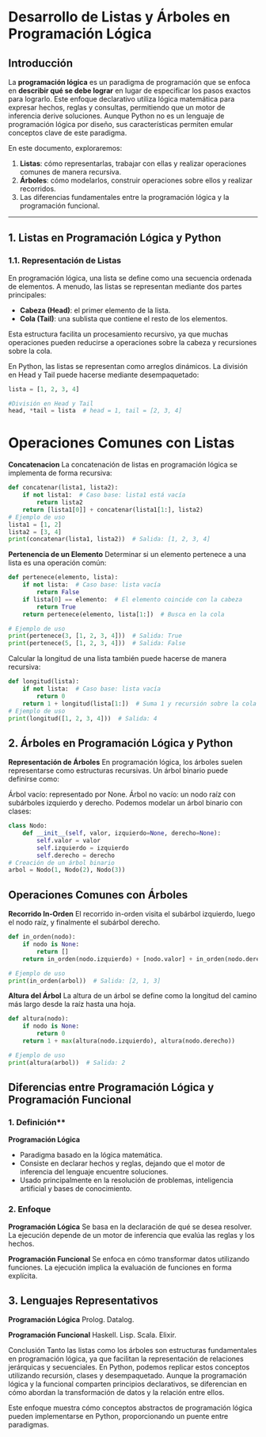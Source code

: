 # Desarrollo de Listas y Árboles en Programación Lógica

## Introducción

La **programación lógica** es un paradigma de programación que se enfoca en **describir qué se debe lograr** en lugar de especificar los pasos exactos para lograrlo. Este enfoque declarativo utiliza lógica matemática para expresar hechos, reglas y consultas, permitiendo que un motor de inferencia derive soluciones. Aunque Python no es un lenguaje de programación lógica por diseño, sus características permiten emular conceptos clave de este paradigma.

En este documento, exploraremos:

1. **Listas**: cómo representarlas, trabajar con ellas y realizar operaciones comunes de manera recursiva.
2. **Árboles**: cómo modelarlos, construir operaciones sobre ellos y realizar recorridos.
3. Las diferencias fundamentales entre la programación lógica y la programación funcional.

---

## 1. Listas en Programación Lógica y Python

### 1.1. Representación de Listas

En programación lógica, una lista se define como una secuencia ordenada de elementos. A menudo, las listas se representan mediante dos partes principales:

- **Cabeza (Head)**: el primer elemento de la lista.
- **Cola (Tail)**: una sublista que contiene el resto de los elementos.

Esta estructura facilita un procesamiento recursivo, ya que muchas operaciones pueden reducirse a operaciones sobre la cabeza y recursiones sobre la cola.

En Python, las listas se representan como arreglos dinámicos. La división en Head y Tail puede hacerse mediante desempaquetado:

```python
lista = [1, 2, 3, 4]

#División en Head y Tail
head, *tail = lista  # head = 1, tail = [2, 3, 4]
```

# Operaciones Comunes con Listas
**Concatenacion** 
La concatenación de listas en programación lógica se implementa de forma recursiva:
```python
def concatenar(lista1, lista2):
    if not lista1:  # Caso base: lista1 está vacía
        return lista2
    return [lista1[0]] + concatenar(lista1[1:], lista2)
# Ejemplo de uso
lista1 = [1, 2]
lista2 = [3, 4]
print(concatenar(lista1, lista2))  # Salida: [1, 2, 3, 4]
```

**Pertenencia de un Elemento**
Determinar si un elemento pertenece a una lista es una operación común:

```python
def pertenece(elemento, lista):
    if not lista:  # Caso base: lista vacía
        return False
    if lista[0] == elemento:  # El elemento coincide con la cabeza
        return True
    return pertenece(elemento, lista[1:])  # Busca en la cola

# Ejemplo de uso
print(pertenece(3, [1, 2, 3, 4]))  # Salida: True
print(pertenece(5, [1, 2, 3, 4]))  # Salida: False
```

Calcular la longitud de una lista también puede hacerse de manera recursiva:

```python
def longitud(lista):
    if not lista:  # Caso base: lista vacía
        return 0
    return 1 + longitud(lista[1:])  # Suma 1 y recursión sobre la cola
# Ejemplo de uso
print(longitud([1, 2, 3, 4]))  # Salida: 4
```

## 2. Árboles en Programación Lógica y Python

**Representación de Árboles**
En programación lógica, los árboles suelen representarse como estructuras recursivas. Un árbol binario puede definirse como:

Árbol vacío: representado por None.
Árbol no vacío: un nodo raíz con subárboles izquierdo y derecho.
Podemos modelar un árbol binario con clases:

```python
class Nodo:
    def __init__(self, valor, izquierdo=None, derecho=None):
        self.valor = valor
        self.izquierdo = izquierdo
        self.derecho = derecho
# Creación de un árbol binario
arbol = Nodo(1, Nodo(2), Nodo(3))
```

## Operaciones Comunes con Árboles
**Recorrido In-Orden**
El recorrido in-orden visita el subárbol izquierdo, luego el nodo raíz, y finalmente el subárbol derecho.

```python
def in_orden(nodo):
    if nodo is None:
        return []
    return in_orden(nodo.izquierdo) + [nodo.valor] + in_orden(nodo.derecho)

# Ejemplo de uso
print(in_orden(arbol))  # Salida: [2, 1, 3]
```
**Altura del Árbol**
La altura de un árbol se define como la longitud del camino más largo desde la raíz hasta una hoja.

```python
def altura(nodo):
    if nodo is None:
        return 0
    return 1 + max(altura(nodo.izquierdo), altura(nodo.derecho))

# Ejemplo de uso
print(altura(arbol))  # Salida: 2
```
## Diferencias entre Programación Lógica y Programación Funcional


### 1. Definición**

**Programación Lógica**
- Paradigma basado en la lógica matemática.
- Consiste en declarar hechos y reglas, dejando que el motor de inferencia del lenguaje encuentre soluciones.
- Usado principalmente en la resolución de problemas, inteligencia artificial y bases de conocimiento.

### 2. Enfoque
**Programación Lógica**
Se basa en la declaración de qué se desea resolver.
La ejecución depende de un motor de inferencia que evalúa las reglas y los hechos.

**Programación Funcional**
Se enfoca en cómo transformar datos utilizando funciones.
La ejecución implica la evaluación de funciones en forma explícita.

## 3. Lenguajes Representativos
**Programación Lógica**
Prolog.
Datalog.

**Programación Funcional**
Haskell.
Lisp.
Scala.
Elixir.

Conclusión
Tanto las listas como los árboles son estructuras fundamentales en programación lógica, ya que facilitan la representación de relaciones jerárquicas y secuenciales. En Python, podemos replicar estos conceptos utilizando recursión, clases y desempaquetado. Aunque la programación lógica y la funcional comparten principios declarativos, se diferencian en cómo abordan la transformación de datos y la relación entre ellos.

Este enfoque muestra cómo conceptos abstractos de programación lógica pueden implementarse en Python, proporcionando un puente entre paradigmas.